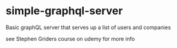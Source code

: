 # simple-graphql-server
Basic graphQL server that serves up a list of users and companies

see Stephen Griders course on udemy for more info
